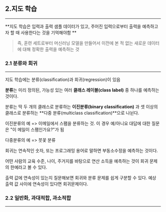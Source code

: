 ## 2.지도 학습

---

**지도 학습은 입력과 출력 샘플 데이터가 있고, 주어진 입력으로부터 출력을 예측하고자 할 때 사용한다는 것을 기억해야함 **

> 즉, 훈련 세트로부터 머신러닝 모델을 만들어서 이전에 본 적 없는 새로운 데이터에 대해 정확한 출력을 예측하는 것



### 2.1 분류와 회귀

---

지도 학습에는 분류(classification)과 회귀(regression)이 있음

**분류**는 미리 정의된, 가능성 있는 여러 **클래스 레이블(class label)** 중 하나를 예측하는 것이다.

분류는 딱 두 개의 클래스로 분류하는 **이진분류(binary classification)** 과 셋 이상의 클래스로 분류하는 **다중 분류(multiclass classification)**으로 나뉜다.

이진분류의 예 => 이메일에서 스팸을 분류하는 것. 이 경우 예/아니요 대답에 대한 질문은 "이 메일이 스팸인가요?"가 됨

다중분류의 예 => 붓꽃 분류



회귀는 연속적인 숫자, 또는 프로그래밍 용어로 말하면 부동소수정을 예측하는 것이다.

어떤 사람의 교육 수준, 나이, 주거지를 바탕으로 연산 소득을 예측하는 것이 회귀 문제의 한예라고 볼 수 있다. 

출력 값에 연속성이 있는지 질문해보면 회귀와 분류 문제를 쉽게 구분할 수 있다. 예상 출력 값 사이에 연속성이 있다면 회귀문제이다.



### 2.2 일반화, 과대적합, 과소적합

---









